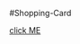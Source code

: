 #Shopping-Card


[click ME](https://62f0e95e488b4a5ee8a06ace--comforting-pasca-978f05.netlify.app/)
